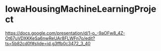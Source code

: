 # IowaHousingMachineLearningProject
https://docs.google.com/presentation/d/1-o_-9aOFw8_4Z-Ot67uVDXKKeSa6nwReUAr8FLWFn7o/edit?ts=5b82cd0f#slide=id.g3ffb0c3472_3_40
